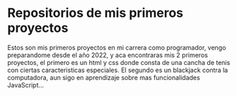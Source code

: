 # Repositorios de mis primeros proyectos


Estos son mis primeros proyectos en mi carrera como programador, vengo preparandome desde el año 2022, y aca encontraras mis 2 primeros proyectos, el primero es un html y css donde consta de una cancha de tenis con ciertas caracteristicas especiales. El segundo es un blackjack contra la computadora, aun sigo en aprendizaje sobre mas funcionalidades JavaScript...